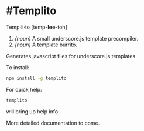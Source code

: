 #Templito
======

Temp·li·to [temp-<strong>lee</strong>-toh]
  1. *(noun)* A small underscore.js template precompiler.
  2. *(noun)* A template burrito.

Generates javascript files for underscore.js templates.

To install:

```bash
npm install -g templito
```

For quick help:

```bash
templito
```

will bring up help info.

More detailed documentation to come.
